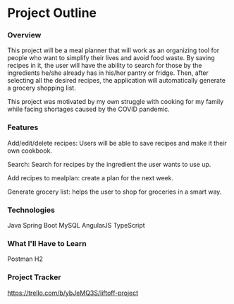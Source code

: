# Project Outline


### Overview
This project will be a meal planner that will work as an organizing tool for people who want to simplify their lives and avoid food waste. 
By saving recipes in it, the user will have the ability to search for those by the ingredients he/she already has in his/her pantry or fridge. 
Then, after selecting all the desired recipes, the application will automatically generate a grocery shopping list.

This project was motivated by my own struggle with cooking for my family while facing shortages caused by the COVID pandemic.


### Features

Add/edit/delete recipes: Users will be able to save recipes and make it their own cookbook.

Search: Search for recipes by the ingredient the user wants to use up.

Add recipes to mealplan: create a plan for the next week.

Generate grocery list: helps the user to shop for groceries in a smart way.


### Technologies

Java
Spring Boot
MySQL
AngularJS
TypeScript


### What I'll Have to Learn

Postman
H2


### Project Tracker

https://trello.com/b/ybJeMQ3S/liftoff-project
